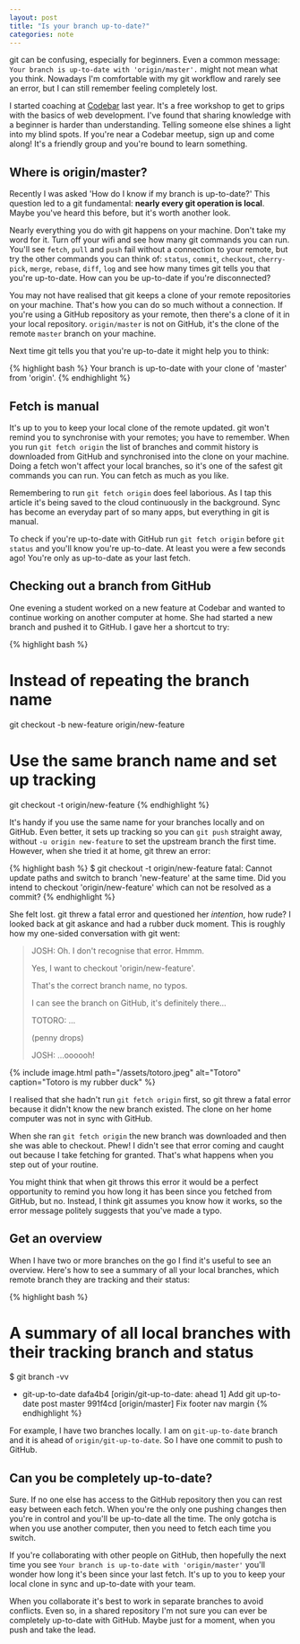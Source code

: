```yaml
---
layout: post
title: "Is your branch up-to-date?"
categories: note
---
```

git can be confusing, especially for beginners. Even a common message: `Your branch is up-to-date with 'origin/master'.` might not mean what you think. Nowadays I'm comfortable with my git workflow and rarely see an error, but I can still remember feeling completely lost.

I started coaching at [Codebar](http://codebar.io) last year. It's a free workshop to get to grips with the basics of web development. I've found that sharing knowledge with a beginner is harder than understanding. Telling someone else shines a light into my blind spots. If you're near a Codebar meetup, sign up and come along! It's a friendly group and you're bound to learn something.

## Where is origin/master?

Recently I was asked 'How do I know if my branch is up-to-date?' This question led to a git fundamental: **nearly every git operation is local**. Maybe you've heard this before, but it's worth another look.

Nearly everything you do with git happens on your machine. Don't take my word for it. Turn off your wifi and see how many git commands you can run. You'll see `fetch`, `pull` and `push` fail without a connection to your remote, but try the other commands you can think of: `status`, `commit`, `checkout`, `cherry-pick`, `merge`, `rebase`, `diff`, `log` and see how many times git tells you that you're up-to-date. How can you be up-to-date if you're disconnected?

You may not have realised that git keeps a clone of your remote repositories on your machine. That's how you can do so much without a connection. If you're using a GitHub repository as your remote, then there's a clone of it in your local repository. `origin/master` is not on GitHub, it's the clone of the remote `master` branch on your machine.

Next time git tells you that you're up-to-date it might help you to think:

{% highlight bash %}
Your branch is up-to-date with your clone of 'master' from 'origin'.
{% endhighlight %}

## Fetch is manual

It's up to you to keep your local clone of the remote updated. git won't remind you to synchronise with your remotes; you have to remember. When you run `git fetch origin` the list of branches and commit history is downloaded from GitHub and synchronised into the clone on your machine. Doing a fetch won't affect your local branches, so it's one of the safest git commands you can run. You can fetch as much as you like.

Remembering to run `git fetch origin` does feel laborious. As I tap this article it's being saved to the cloud continuously in the background.  Sync has become an everyday part of so many apps, but everything in git is manual.

To check if you're up-to-date with GitHub run `git fetch origin` before `git status` and you'll know you're up-to-date. At least you were a few seconds ago! You're only as up-to-date as your last fetch.

## Checking out a branch from GitHub

One evening a student worked on a new feature at Codebar and wanted to continue working on another computer at home. She had started a new branch and pushed it to GitHub. I gave her a shortcut to try:

{% highlight bash %}
# Instead of repeating the branch name
git checkout -b new-feature origin/new-feature

# Use the same branch name and set up tracking
git checkout -t origin/new-feature
{% endhighlight %}

It's handy if you use the same name for your branches locally and on GitHub. Even better, it sets up tracking so you can `git push` straight away, without `-u origin new-feature` to set the upstream branch the first time. However, when she tried it at home, git threw an error:

{% highlight bash %}
$ git checkout -t origin/new-feature
fatal: Cannot update paths and switch to branch 'new-feature' at the same time.
Did you intend to checkout 'origin/new-feature' which can not be resolved as a commit?
{% endhighlight %}

She felt lost. git threw a fatal error and questioned her _intention_, how rude? I looked back at git askance and had a rubber duck moment. This is roughly how my one-sided conversation with git went:

> JOSH: Oh. I don't recognise that error. Hmmm.
> 
> Yes, I want to checkout 'origin/new-feature'.
> 
> That's the correct branch name, no typos.
> 
> I can see the branch on GitHub, it's definitely there...
>
> TOTORO: ...
> 
> (penny drops)
>
> JOSH: ...oooooh!

{% include image.html path="/assets/totoro.jpeg" alt="Totoro" caption="Totoro is my rubber duck" %}

I realised that she hadn't run `git fetch origin` first, so git threw a fatal error because it didn't know the new branch existed. The clone on her home computer was not in sync with GitHub.

When she ran `git fetch origin` the new branch was downloaded and then she was able to checkout. Phew! I didn't see that error coming and caught out because I take fetching for granted. That's what happens when you step out of your routine.

You might think that when git throws this error it would be a perfect opportunity to remind you how long it has been since you fetched from GitHub, but no. Instead, I think git assumes you know how it works, so the error message politely suggests that you've made a typo.

## Get an overview

When I have two or more branches on the go I find it's useful to see an overview. Here's how to see a summary of all your local branches, which remote branch they are tracking and their status:

{% highlight bash %}
# A summary of all local branches with their tracking branch and status
$ git branch -vv
* git-up-to-date dafa4b4 [origin/git-up-to-date: ahead 1] Add git up-to-date post
  master         991f4cd [origin/master] Fix footer nav margin
{% endhighlight %}

For example, I have two branches locally. I am on `git-up-to-date` branch and it is ahead of `origin/git-up-to-date`. So I have one commit to push to GitHub.

## Can you be completely up-to-date?
 
Sure. If no one else has access to the GitHub repository then you can rest easy between each fetch. When you're the only one pushing changes then you're in control and you'll be up-to-date all the time. The only gotcha is when you use another computer, then you need to fetch each time you switch.

If you're collaborating with other people on GitHub, then hopefully the next time you see `Your branch is up-to-date with 'origin/master'` you'll wonder how long it's been since your last fetch. It's up to you to keep your local clone in sync and up-to-date with your team.

When you collaborate it's best to work in separate branches to avoid conflicts. Even so, in a shared repository I'm not sure you can ever be completely up-to-date with GitHub. Maybe just for a moment, when you push and take the lead.